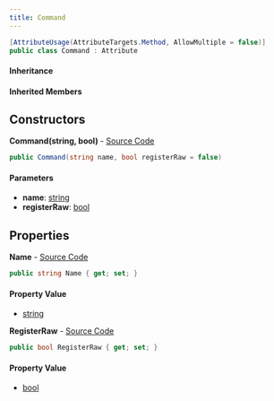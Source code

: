 ```yaml
---
title: Command
---
```


```csharp
[AttributeUsage(AttributeTargets.Method, AllowMultiple = false)]
public class Command : Attribute
```

#### Inheritance

#### Inherited Members

## Constructors

**Command(string, bool)** - [Source Code](https://github.com/swiftly-solution/swiftlys2/blob/master/managed/src/SwiftlyS2.Shared/Modules/Commands/Attributes/CommandAttribute.cs#L9)

```csharp
public Command(string name, bool registerRaw = false)
```

#### Parameters

- **name**: [string](https://learn.microsoft.com/dotnet/api/system.string)
- **registerRaw**: [bool](https://learn.microsoft.com/dotnet/api/system.boolean)

## Properties

**Name** - [Source Code](https://github.com/swiftly-solution/swiftlys2/blob/master/managed/src/SwiftlyS2.Shared/Modules/Commands/Attributes/CommandAttribute.cs#L5)

```csharp
public string Name { get; set; }
```

#### Property Value

- [string](https://learn.microsoft.com/dotnet/api/system.string)

**RegisterRaw** - [Source Code](https://github.com/swiftly-solution/swiftlys2/blob/master/managed/src/SwiftlyS2.Shared/Modules/Commands/Attributes/CommandAttribute.cs#L7)

```csharp
public bool RegisterRaw { get; set; }
```

#### Property Value

- [bool](https://learn.microsoft.com/dotnet/api/system.boolean)

